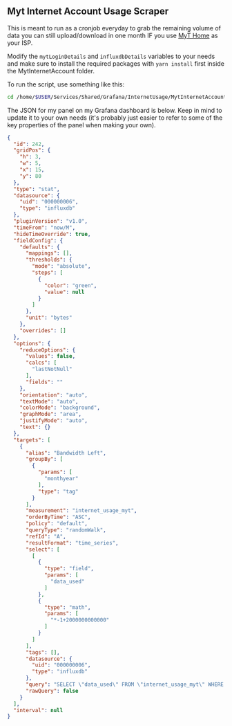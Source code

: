 ## Myt Internet Account Usage Scraper

This is meant to run as a cronjob everyday to grab the remaining volume of data you can still upload/download in one month IF you use [MyT Home](https://home.myt.mu/) as your ISP.

Modify the `mytLoginDetails` and `influxdbDetails` variables to your needs and make sure to install the required packages with `yarn install` first inside the MytInternetAccount folder. 

To run the script, use something like this:
```bash
cd /home/$USER/Services/Shared/Grafana/InternetUsage/MytInternetAccount && node_modules/.bin/ts-node app.ts >> last_run.log 2>&1
```

The JSON for my panel on my Grafana dashboard is below. Keep in mind to update it to your own needs (it's probably just easier to refer to some of the key properties of the panel when making your own).
```json
{
  "id": 242,
  "gridPos": {
    "h": 3,
    "w": 5,
    "x": 15,
    "y": 80
  },
  "type": "stat",
  "datasource": {
    "uid": "000000006",
    "type": "influxdb"
  },
  "pluginVersion": "v1.0",
  "timeFrom": "now/M",
  "hideTimeOverride": true,
  "fieldConfig": {
    "defaults": {
      "mappings": [],
      "thresholds": {
        "mode": "absolute",
        "steps": [
          {
            "color": "green",
            "value": null
          }
        ]
      },
      "unit": "bytes"
    },
    "overrides": []
  },
  "options": {
    "reduceOptions": {
      "values": false,
      "calcs": [
        "lastNotNull"
      ],
      "fields": ""
    },
    "orientation": "auto",
    "textMode": "auto",
    "colorMode": "background",
    "graphMode": "area",
    "justifyMode": "auto",
    "text": {}
  },
  "targets": [
    {
      "alias": "Bandwidth Left",
      "groupBy": [
        {
          "params": [
            "monthyear"
          ],
          "type": "tag"
        }
      ],
      "measurement": "internet_usage_myt",
      "orderByTime": "ASC",
      "policy": "default",
      "queryType": "randomWalk",
      "refId": "A",
      "resultFormat": "time_series",
      "select": [
        [
          {
            "type": "field",
            "params": [
              "data_used"
            ]
          },
          {
            "type": "math",
            "params": [
              "*-1+2000000000000"
            ]
          }
        ]
      ],
      "tags": [],
      "datasource": {
        "uid": "000000006",
        "type": "influxdb"
      },
      "query": "SELECT \"data_used\" FROM \"internet_usage_myt\" WHERE $timeFilter GROUP BY \"monthyear\"",
      "rawQuery": false
    }
  ],
  "interval": null
}
```
